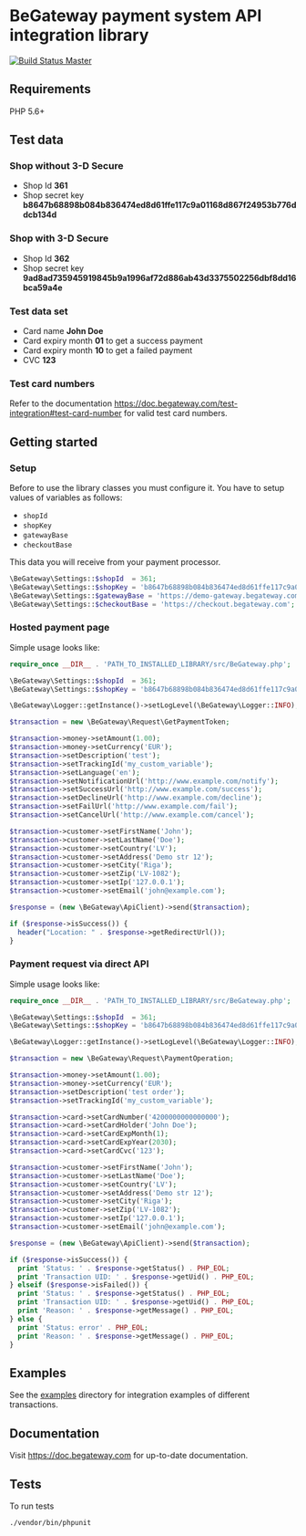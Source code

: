 # BeGateway payment system API integration library

[![Build Status Master](https://travis-ci.org/begateway/begateway-api-php.svg?branch=master)](https://travis-ci.org/begateway/begateway-api-php)

## Requirements

PHP 5.6+

## Test data

### Shop without 3-D Secure

  * Shop Id __361__
  * Shop secret key __b8647b68898b084b836474ed8d61ffe117c9a01168d867f24953b776ddcb134d__

### Shop with 3-D Secure

  * Shop Id __362__
  * Shop secret key __9ad8ad735945919845b9a1996af72d886ab43d3375502256dbf8dd16bca59a4e__

### Test data set

  * Card name __John Doe__
  * Card expiry month __01__ to get a success payment
  * Card expiry month __10__ to get a failed payment
  * CVC __123__

### Test card numbers

Refer to the documentation https://doc.begateway.com/test-integration#test-card-number for valid test card numbers.

## Getting started

### Setup

Before to use the library classes you must configure it.
You have to setup values of variables as follows:

  * `shopId`
  * `shopKey`
  * `gatewayBase`
  * `checkoutBase`

This data you will receive from your payment processor.

```php
\BeGateway\Settings::$shopId  = 361;
\BeGateway\Settings::$shopKey = 'b8647b68898b084b836474ed8d61ffe117c9a01168d867f24953b776ddcb134d';
\BeGateway\Settings::$gatewayBase = 'https://demo-gateway.begateway.com';
\BeGateway\Settings::$checkoutBase = 'https://checkout.begateway.com';
```

### Hosted payment page

Simple usage looks like:

```php
require_once __DIR__ . 'PATH_TO_INSTALLED_LIBRARY/src/BeGateway.php';

\BeGateway\Settings::$shopId  = 361;
\BeGateway\Settings::$shopKey = 'b8647b68898b084b836474ed8d61ffe117c9a01168d867f24953b776ddcb134d';

\BeGateway\Logger::getInstance()->setLogLevel(\BeGateway\Logger::INFO);

$transaction = new \BeGateway\Request\GetPaymentToken;

$transaction->money->setAmount(1.00);
$transaction->money->setCurrency('EUR');
$transaction->setDescription('test');
$transaction->setTrackingId('my_custom_variable');
$transaction->setLanguage('en');
$transaction->setNotificationUrl('http://www.example.com/notify');
$transaction->setSuccessUrl('http://www.example.com/success');
$transaction->setDeclineUrl('http://www.example.com/decline');
$transaction->setFailUrl('http://www.example.com/fail');
$transaction->setCancelUrl('http://www.example.com/cancel');

$transaction->customer->setFirstName('John');
$transaction->customer->setLastName('Doe');
$transaction->customer->setCountry('LV');
$transaction->customer->setAddress('Demo str 12');
$transaction->customer->setCity('Riga');
$transaction->customer->setZip('LV-1082');
$transaction->customer->setIp('127.0.0.1');
$transaction->customer->setEmail('john@example.com');

$response = (new \BeGateway\ApiClient)->send($transaction);

if ($response->isSuccess()) {
  header("Location: " . $response->getRedirectUrl());
}
```

### Payment request via direct API

Simple usage looks like:

```php
require_once __DIR__ . 'PATH_TO_INSTALLED_LIBRARY/src/BeGateway.php';

\BeGateway\Settings::$shopId  = 361;
\BeGateway\Settings::$shopKey = 'b8647b68898b084b836474ed8d61ffe117c9a01168d867f24953b776ddcb134d';

\BeGateway\Logger::getInstance()->setLogLevel(\BeGateway\Logger::INFO);

$transaction = new \BeGateway\Request\PaymentOperation;

$transaction->money->setAmount(1.00);
$transaction->money->setCurrency('EUR');
$transaction->setDescription('test order');
$transaction->setTrackingId('my_custom_variable');

$transaction->card->setCardNumber('4200000000000000');
$transaction->card->setCardHolder('John Doe');
$transaction->card->setCardExpMonth(1);
$transaction->card->setCardExpYear(2030);
$transaction->card->setCardCvc('123');

$transaction->customer->setFirstName('John');
$transaction->customer->setLastName('Doe');
$transaction->customer->setCountry('LV');
$transaction->customer->setAddress('Demo str 12');
$transaction->customer->setCity('Riga');
$transaction->customer->setZip('LV-1082');
$transaction->customer->setIp('127.0.0.1');
$transaction->customer->setEmail('john@example.com');

$response = (new \BeGateway\ApiClient)->send($transaction);

if ($response->isSuccess()) {
  print 'Status: ' . $response->getStatus() . PHP_EOL;
  print 'Transaction UID: ' . $response->getUid() . PHP_EOL;
} elseif ($response->isFailed()) {
  print 'Status: ' . $response->getStatus() . PHP_EOL;
  print 'Transaction UID: ' . $response->getUid() . PHP_EOL;
  print 'Reason: ' . $response->getMessage() . PHP_EOL;
} else {
  print 'Status: error' . PHP_EOL;
  print 'Reason: ' . $response->getMessage() . PHP_EOL;
}
```

## Examples

See the [examples](docs/examples) directory for integration examples of different
transactions.

## Documentation

Visit https://doc.begateway.com for up-to-date documentation.

## Tests

To run tests

```bash
./vendor/bin/phpunit
```
